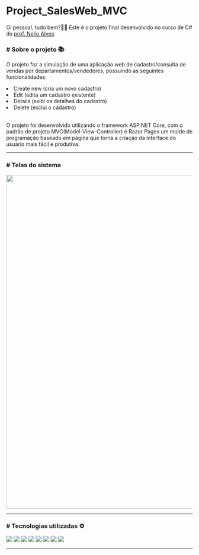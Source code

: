 # Project_SalesWeb_MVC
Oi pessoal, tudo bem?🖖🏽 Este é o projeto final desenvolvido no curso de C# do <a href="https://www.linkedin.com/in/nelio-alves/?originalSubdomain=br">prof. Nelio Alves</a>

<h3># Sobre o projeto 📚</h3>
<p>O projeto faz a simulação de uma aplicação web de cadastro/consulta de vendas por departamentos/vendedores, possuindo as seguintes funcionalidades:</p>
<li>Create new (cria um novo cadastro)</li>
<li>Edit (edita um cadastro existente)</li>
<li>Details (exibi os detalhes do cadastro)</li>
<li>Delete (exclui o cadastro)</li>
<br>
<p>O projeto foi desenvolvido utilizando o framework ASP.NET Core, com o padrão de projeto MVC(Model-View-Controller) é Razor Pages um molde de 
programação baseado em página que torna a criação da interface do usuário mais fácil e produtiva.<p>  
<hr/>
<h3># Telas do sistema</h3> 
<div align="center">
  <img src="" width="900px" />   
</div>
<hr/>
<h3># Tecnologias utilizadas ⚙</h3>
  <div>
  <img src="https://img.shields.io/badge/Windows-017AD7?style=for-the-badge&logo=windows&logoColor=white" />
  <img src="https://img.shields.io/badge/Visual_Studio-5C2D91?style=for-the-badge&logo=visual%20studio&logoColor=white" />
  <img src="https://img.shields.io/badge/C%23-239120?style=for-the-badge&logo=c-sharp&logoColor=white" />
  <img src="https://img.shields.io/badge/.NET-5C2D91?style=for-the-badge&logo=.net&logoColor=white" />
  <img src="https://img.shields.io/badge/Git-E34F26?style=for-the-badge&logo=git&logoColor=white" /> 
  <img src="https://img.shields.io/badge/Bootstrap-563D7C?style=for-the-badge&logo=bootstrap&logoColor=white" />       
  <img src="https://img.shields.io/badge/MySQL-00000F?style=for-the-badge&logo=mysql&logoColor=white" />
  <img src="https://img.shields.io/badge/HTML5-E34F26?style=for-the-badge&logo=html5&logoColor=white" />
  </div>
<hr/>

